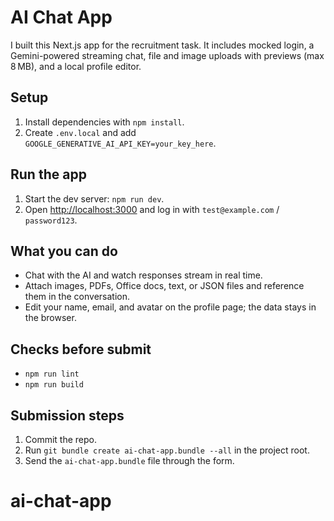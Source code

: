 # AI Chat App

I built this Next.js app for the recruitment task. It includes mocked login, a Gemini-powered streaming chat, file and image uploads with previews (max 8 MB), and a local profile editor.

## Setup

1. Install dependencies with `npm install`.
2. Create `.env.local` and add `GOOGLE_GENERATIVE_AI_API_KEY=your_key_here`.

## Run the app

1. Start the dev server: `npm run dev`.
2. Open <http://localhost:3000> and log in with `test@example.com` / `password123`.

## What you can do

- Chat with the AI and watch responses stream in real time.
- Attach images, PDFs, Office docs, text, or JSON files and reference them in the conversation.
- Edit your name, email, and avatar on the profile page; the data stays in the browser.

## Checks before submit

- `npm run lint`
- `npm run build`

## Submission steps

1. Commit the repo.
2. Run `git bundle create ai-chat-app.bundle --all` in the project root.
3. Send the `ai-chat-app.bundle` file through the form.
# ai-chat-app
